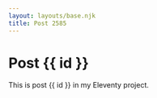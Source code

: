 ```yaml
---
layout: layouts/base.njk
title: Post 2585
---
```


# Post {{ id }}

This is post {{ id }} in my Eleventy project.

